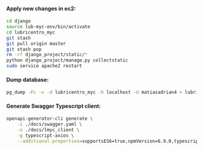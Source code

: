#### Apply new changes in ec2:

```bash
cd django
source lub-myc-env/bin/activate
cd lubricentro_myc
git stash
git pull origin master
git stash pop
rm -rf django_project/static/*
python django_project/manage.py collectstatic
sudo service apache2 restart
```

#### Dump database:
```bash
pg_dump -Fc -v -d lubricentro_myc -h localhost -U matiasadrian4 > lubricentro_myc_12_1_2021.sql
```

#### Generate Swagger Typescript client:
```bash
openapi-generator-cli generate \
    -i ./docs/swagger.yaml \
    -o ./docs/lmyc_client \
    -g typescript-axios \
    --additional-properties=supportsES6=true,npmVersion=6.9.0,typescriptThreePlus=true
```